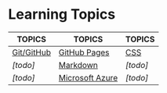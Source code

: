 # Learning Topics

|TOPICS|TOPICS|TOPICS|
|----|---|---|
|[Git/GitHub](coding) |[GitHub Pages](web-pages)|[CSS](web-pages)|
|*[todo]*|[Markdown](web-pages)|*[todo]*|
|*[todo]*|[Microsoft Azure](cloud)|*[todo]*|


	



    

